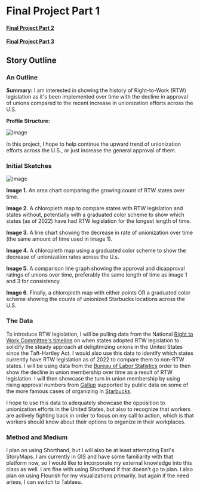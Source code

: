 # Final Project Part 1

#### [Final Project Part 2](/RachelF-Portfolio/final_project_2_RachelFrederiksen.html)
#### [Final Project Part 3](/RachelF-Portfolio/final_project_3_RachelFrederiksen.html)

## Story Outline

### An Outline

**Summary:** I am interested in showing the history of Right-to-Work (RTW) legislation as it's been implemented over time with the decline in approval of unions compared to the recent increase in unionization efforts across the U.S.

**Profile Structure:** 

![image](https://user-images.githubusercontent.com/112908888/192574519-94d62e8a-d276-40b0-951c-db2d43caf729.png)

In this project, I hope to help continue the upward trend of unionization efforts across the U.S., or just increase the general approval of them.

### Initial Sketches

![image](https://user-images.githubusercontent.com/112908888/192574865-4d93fb25-95fa-4569-9a35-dd18b8e01d65.png)

**Image 1.** An area chart comparing the growing count of RTW states over time. 

**Image 2.** A chloropleth map to compare states with RTW legislation and states without, potentially with a graduated color scheme to show which states (as of 2022) have had RTW legislation for the longest length of time.

**Image 3.** A line chart showing the decrease in rate of unionization over time (the same amount of time used in image 1).

**Image 4.** A chloropleth map using a graduated color scheme to show the decrease of unionization rates across the U.s.

**Image 5.** A comparison line graph showing the approval and disapproval ratings of unions over time, preferably the same length of time as image 1 and 3 for consistency.

**Image 6.** Finally, a chloropleth map with either points OR a graduated color scheme showing the counts of unionized Starbucks locations across the U.S.

### The Data

To introduce RTW legislation, I will be pulling data from the National [Right to Work Committee's timeline](https://nrtwc.org/facts/state-right-to-work-timeline-2016/) on when states adopted RTW legislation to solidify the steady approach at deligitmizing unions in the United States since the Taft-Hartley Act. I would also use this data to identify which states currently have RTW legislation as of 2022 to compare them to non-RTW states. I will be using data from the [Bureau of Labor Statistics](https://www.bls.gov/spotlight/2016/union-membership-in-the-united-states/home.htmin) order to then show the decline in union membership over time as a result of RTW legislation. I will then showcase the turn in union membership by using rising approval numbers from [Gallup](https://news.gallup.com/poll/12751/labor-unions.aspx) supported by public data on some of the more famous cases of organizing in [Starbucks](https://unionelections.org/data/starbucks/). 

I hope to use this data to adequately showcase the opposition to unionization efforts in the United States, but also to recognize that workers are actively fighting back in order to focus on my call to action, which is that workers should know about their options to organize in their workplaces.

### Method and Medium

I plan on using Shorthand, but I will also be at least attempting Esri's StoryMaps. I am currently in GIS and have some familiarity with that platform now, so I would like to incorporate my external knowledge into this class as well. I am fine with using Shorthand if that doesn't go to plan. I also plan on using Flourish for my visualizations primarily, but again if the need arises, I can switch to Tablaeu. 


